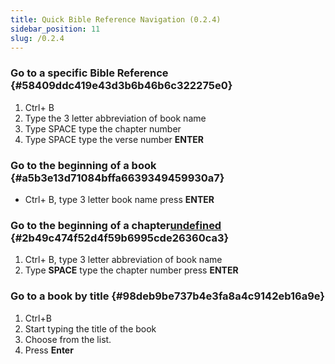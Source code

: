 ```yaml
---
title: Quick Bible Reference Navigation (0.2.4)
sidebar_position: 11
slug: /0.2.4
---
```




### Go to a specific Bible Reference {#58409ddc419e43d3b6b46b6c322275e0}

1. Ctrl+ B
1. Type the 3 letter abbreviation of book name
1. Type SPACE type the chapter number
1. Type SPACE type the verse number **ENTER**

### Go to the beginning of a book {#a5b3e13d71084bffa6639349459930a7}

- Ctrl+ B, type 3 letter book name press **ENTER**

### Go to the beginning of a chapter[undefined](https://manual.paratext.org/Video-summaries/Introduction/0.2.Navigation/0.2.4#go-to-the-beginning-of-a-chapter) {#2b49c474f52d4f59b6995cde26360ca3}

1. Ctrl+ B, type 3 letter abbreviation of book name
1. Type **SPACE** type the chapter number press **ENTER**

### Go to a book by title {#98deb9be737b4e3fa8a4c9142eb16a9e}

1. Ctrl+B
1. Start typing the title of the book
1. Choose from the list.
1. Press **Enter**
